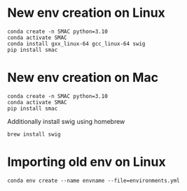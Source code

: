 # New env creation on Linux
```
conda create -n SMAC python=3.10
conda activate SMAC
conda install gxx_linux-64 gcc_linux-64 swig
pip install smac
```

# New env creation on Mac
```
conda create -n SMAC python=3.10
conda activate SMAC
pip install smac
```

Additionally install swig using homebrew
```
brew install swig
```

# Importing old env on Linux
```
conda env create --name envname --file=environments.yml
```

